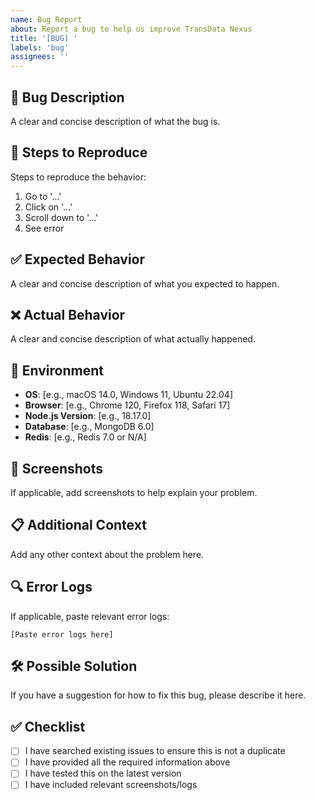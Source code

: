 ```yaml
---
name: Bug Report
about: Report a bug to help us improve TransData Nexus
title: '[BUG] '
labels: 'bug'
assignees: ''
---
```


## 🐛 Bug Description
A clear and concise description of what the bug is.

## 🔄 Steps to Reproduce
Steps to reproduce the behavior:
1. Go to '...'
2. Click on '...'
3. Scroll down to '...'
4. See error

## ✅ Expected Behavior
A clear and concise description of what you expected to happen.

## ❌ Actual Behavior
A clear and concise description of what actually happened.

## 📱 Environment
- **OS**: [e.g., macOS 14.0, Windows 11, Ubuntu 22.04]
- **Browser**: [e.g., Chrome 120, Firefox 118, Safari 17]
- **Node.js Version**: [e.g., 18.17.0]
- **Database**: [e.g., MongoDB 6.0]
- **Redis**: [e.g., Redis 7.0 or N/A]

## 📸 Screenshots
If applicable, add screenshots to help explain your problem.

## 📋 Additional Context
Add any other context about the problem here.

## 🔍 Error Logs
If applicable, paste relevant error logs:
```
[Paste error logs here]
```

## 🛠️ Possible Solution
If you have a suggestion for how to fix this bug, please describe it here.

## ✅ Checklist
- [ ] I have searched existing issues to ensure this is not a duplicate
- [ ] I have provided all the required information above
- [ ] I have tested this on the latest version
- [ ] I have included relevant screenshots/logs
